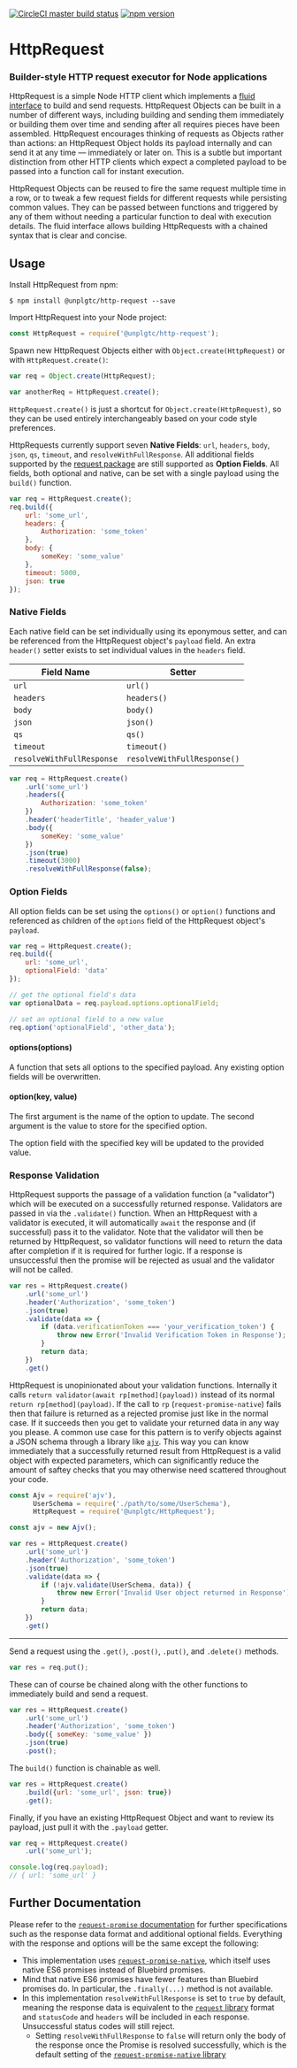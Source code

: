 [![CircleCI master build status](https://img.shields.io/circleci/project/github/unplgtc/HttpRequest/master.svg?label=master&logo=circleci)](https://circleci.com/gh/unplgtc/HttpRequest/tree/master)
[![npm version](https://img.shields.io/npm/v/@unplgtc/http-request.svg)](https://www.npmjs.com/package/@unplgtc/http-request)

# HttpRequest

### Builder-style HTTP request executor for Node applications

HttpRequest is a simple Node HTTP client which implements a [fluid interface](https://en.wikipedia.org/wiki/Fluent_interface) to build and send requests. HttpRequest Objects can be built in a number of different ways, including building and sending them immediately or building them over time and sending after all requires pieces have been assembled. HttpRequest encourages thinking of requests as Objects rather than actions: an HttpRequest Object holds its payload internally and can send it at any time — immediately or later on. This is a subtle but important distinction from other HTTP clients which expect a completed payload to be passed into a function call for instant execution.

HttpRequest Objects can be reused to fire the same request multiple time in a row, or to tweak a few request fields for different requests while persisting common values. They can be passed between functions and triggered by any of them without needing a particular function to deal with execution details. The fluid interface allows building HttpRequests with a chained syntax that is clear and concise.

## Usage

Install HttpRequest from npm:

```
$ npm install @unplgtc/http-request --save
```

Import HttpRequest into your Node project:

```js
const HttpRequest = require('@unplgtc/http-request');
```

Spawn new HttpRequest Objects either with `Object.create(HttpRequest)` or with `HttpRequest.create()`:

```js
var req = Object.create(HttpRequest);

var anotherReq = HttpRequest.create();
```

`HttpRequest.create()` is just a shortcut for `Object.create(HttpRequest)`, so they can be used entirely interchangeably based on your code style preferences.

HttpRequests currently support seven **Native Fields**: `url`, `headers`, `body`, `json`, `qs`, `timeout`, and `resolveWithFullResponse`. All additional fields supported by the [request package](https://www.npmjs.com/package/request) are still supported as **Option Fields**. All fields, both optional and native, can be set with a single payload using the `build()` function.

```js
var req = HttpRequest.create();
req.build({
	url: 'some_url',
	headers: {
		Authorization: 'some_token'
	},
	body: {
		someKey: 'some_value'
	},
	timeout: 5000,
	json: true
});
```

### Native Fields

Each native field can be set individually using its eponymous setter, and can be referenced from the HttpRequest object's `payload` field. An extra `header()` setter exists to set individual values in the `headers` field.

| Field Name                | Setter                         |
| ------------------------- | ------------------------------ |
| `url`                     | `url()`                        |
| `headers`                 | `headers()`                    |
| `body`                    | `body()`                       |
| `json`                    | `json()`                       |
| `qs`                      | `qs()`                         |
| `timeout`                 | `timeout()`                    |
| `resolveWithFullResponse` | `resolveWithFullResponse()`    |

```js
var req = HttpRequest.create()
	.url('some_url')
	.headers({
		Authorization: 'some_token'
	})
	.header('headerTitle', 'header_value')
	.body({
		someKey: 'some_value'
	})
	.json(true)
	.timeout(3000)
	.resolveWithFullResponse(false);
```

### Option Fields

All option fields can be set using the `options()` or `option()` functions and referenced as children of the `options` field of the HttpRequest object's `payload`.

```js
var req = HttpRequest.create();
req.build({
	url: 'some_url',
	optionalField: 'data'
});

// get the optional field's data
var optionalData = req.payload.options.optionalField;

// set an optional field to a new value
req.option('optionalField', 'other_data');
```

#### options(options)

A function that sets all options to the specified payload. Any existing option fields will be overwritten.

#### option(key, value)

The first argument is the name of the option to update. The second argument is the value to store for the specified option.

The option field with the specified key will be updated to the provided value.

### Response Validation

HttpRequest supports the passage of a validation function (a "validator") which will be executed on a successfully returned response. Validators are passed in via the `.validate()` function. When an HttpRequest with a validator is executed, it will automatically `await` the response and (if successful) pass it to the validator. Note that the validator will then be returned by HttpRequest, so validator functions will need to return the data after completion if it is required for further logic. If a response is unsuccessful then the promise will be rejected as usual and the validator will not be called.

```js
var res = HttpRequest.create()
    .url('some_url')
    .header('Authorization', 'some_token')
    .json(true)
    .validate(data => {
        if (data.verificationToken === 'your_verification_token') {
        	throw new Error('Invalid Verification Token in Response');
        }
        return data;
    })
    .get()
```

HttpRequest is unopinionated about your validation functions. Internally it calls `return validator(await rp[method](payload))` instead of its normal `return rp[method](payload)`. If the call to `rp` (`request-promise-native`) fails then that failure is returned as a rejected promise just like in the normal case. If it succeeds then you get to validate your returned data in any way you please. A common use case for this pattern is to verify objects against a JSON schema through a library like [`ajv`](https://github.com/epoberezkin/ajv). This way you can know immediately that a successfully returned result from HttpRequest is a valid object with expected parameters, which can significantly reduce the amount of saftey checks that you may otherwise need scattered throughout your code.

```js
const Ajv = require('ajv'),
      UserSchema = require('./path/to/some/UserSchema'),
      HttpRequest = require('@unplgtc/HttpRequest');

const ajv = new Ajv();

var res = HttpRequest.create()
    .url('some_url')
    .header('Authorization', 'some_token')
    .json(true)
    .validate(data => {
		if (!ajv.validate(UserSchema, data)) {
			throw new Error('Invalid User object returned in Response');
		}
        return data;
    })
    .get()
```

---

Send a request using the `.get()`, `.post()`, `.put()`, and `.delete()` methods.

```js
var res = req.put();
```

These can of course be chained along with the other functions to immediately build and send a request.

```js
var res = HttpRequest.create()
	.url('some_url')
	.header('Authorization', 'some_token')
	.body({ someKey: 'some_value' })
	.json(true)
	.post();
```

The `build()` function is chainable as well.

```js
var res = HttpRequest.create()
	.build({url: 'some_url', json: true})
	.get();
```

Finally, if you have an existing HttpRequest Object and want to review its payload, just pull it with the `.payload` getter.

```js
var req = HttpRequest.create()
	.url('some_url');

console.log(req.payload);
// { url: 'some_url' }
```

## Further Documentation

Please refer to the [`request-promise` documentation](https://www.npmjs.com/package/request-promise) for further specifications such as the response data format and additional optional fields. Everything with the response and options will be the same except the following:

- This implementation uses [`request-promise-native`](https://www.npmjs.com/package/request-promise-native), which itself uses native ES6 promises instead of Bluebird promises.
- Mind that native ES6 promises have fewer features than Bluebird promises do. In particular, the `.finally(...)` method is not available.
- In this implementation `resolveWithFullResponse` is set to `true` by default, meaning the response data is equivalent to the [`request` library](https://www.npmjs.com/package/request) format and `statusCode` and `headers` will be included in each response. Unsuccessful status codes will still reject.
    - Setting `resolveWithFullResponse` to `false` will return only the body of the response once the Promise is resolved successfully, which is the default setting of the [`request-promise-native` library](https://www.npmjs.com/package/request-promise-native)
